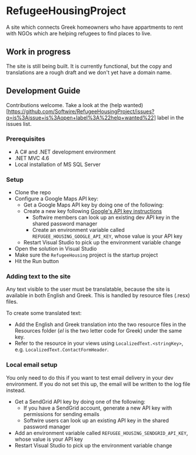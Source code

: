 # RefugeeHousingProject

A site which connects Greek homeowners who have appartments to rent with NGOs which are helping refugees to find places to live.

## Work in progress

The site is still being built. It is currently functional, but the copy and translations are a rough draft and we don't yet have a domain name.

## Development Guide

Contributions welcome. Take a look at the (help wanted)[https://github.com/Softwire/RefugeeHousingProject/issues?q=is%3Aissue+is%3Aopen+label%3A%22help+wanted%22] label in the issues list.

### Prerequisites

* A C# and .NET development environment
* .NET MVC 4.6
* Local installation of MS SQL Server

### Setup

* Clone the repo
* Configure a Google Maps API key:
    * Get a Google Maps API key by doing one of the following:
    * Create a new key following [Google's API key instructions](https://developers.google.com/maps/documentation/javascript/get-api-key)
        * Softwire members can look up an existing dev API key in the shared password manager
        * Create an environment variable called `REFUGEE_HOUSING_GOOGLE_API_KEY`, whose value is your API key
    * Restart Visual Studio to pick up the environment variable change
* Open the solution in Visual Studio
* Make sure the `RefugeeHousing` project is the startup project
* Hit the Run button

### Adding text to the site

Any text visible to the user must be translatable, because the site is available in both English and Greek. This is handled by resource files (.resx) files.

To create some translated text:

* Add the English and Greek translation into the two resource files in the Resources folder (_el_ is the two letter code for Greek) under the same key.
* Refer to the resource in your views using `LocalizedText.<stringKey>`, e.g. `LocalizedText.ContactFormHeader`.

### Local email setup

You only need to do this if you want to test email delivery in your dev environment. If you do not set this up, the email will be written to the log file instead.

* Get a SendGrid API key by doing one of the following:
    * If you have a SendGrid account, generate a new API key with permissions for sending emails
    * Softwire users can look up an existing API key in the shared password manager
* Add an environment variable called `REFUGEE_HOUSING_SENDGRID_API_KEY`, whose value is your API key
* Restart Visual Studio to pick up the environment variable change
